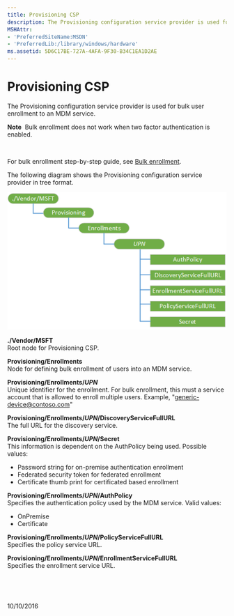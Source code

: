 ```yaml
---
title: Provisioning CSP
description: The Provisioning configuration service provider is used for bulk user enrollment to an MDM service.
MSHAttr:
- 'PreferredSiteName:MSDN'
- 'PreferredLib:/library/windows/hardware'
ms.assetid: 5D6C17BE-727A-4AFA-9F30-B34C1EA1D2AE
---
```


# Provisioning CSP


The Provisioning configuration service provider is used for bulk user enrollment to an MDM service.

**Note**  Bulk enrollment does not work when two factor authentication is enabled.

 

For bulk enrollment step-by-step guide, see [Bulk enrollment](bulk-enrollment.md).

The following diagram shows the Provisioning configuration service provider in tree format.

![provisioning csp diagram](images/provisioning-csp-provisioning.png)

<a href="" id="--vendor-msft"></a>**./Vendor/MSFT**  
Root node for Provisioning CSP.

<a href="" id="provisioning-enrollments"></a>**Provisioning/Enrollments**  
Node for defining bulk enrollment of users into an MDM service.

<a href="" id="provisioning-enrollments-upn"></a>**Provisioning/Enrollments/*UPN***  
Unique identifier for the enrollment. For bulk enrollment, this must a service account that is allowed to enroll multiple users. Example, "generic-device@contoso.com"

<a href="" id="provisioning-enrollments-upn-discoveryservicefullurl"></a>**Provisioning/Enrollments/*UPN*/DiscoveryServiceFullURL**  
The full URL for the discovery service.

<a href="" id="provisioning-enrollments-upn-secret"></a>**Provisioning/Enrollments/*UPN*/Secret**  
This information is dependent on the AuthPolicy being used. Possible values:

-   Password string for on-premise authentication enrollment
-   Federated security token for federated enrollment
-   Certificate thumb print for certificated based enrollment

<a href="" id="provisioning-enrollments-upn-authpolicy"></a>**Provisioning/Enrollments/*UPN*/AuthPolicy**  
Specifies the authentication policy used by the MDM service. Valid values:

-   OnPremise
-   Certificate

<a href="" id="provisioning-enrollments-upn-policyservicefullurl"></a>**Provisioning/Enrollments/*UPN*/PolicyServiceFullURL**  
Specifies the policy service URL.

<a href="" id="provisioning-enrollments-upn-enrollmentservicefullurl"></a>**Provisioning/Enrollments/*UPN*/EnrollmentServiceFullURL**  
Specifies the enrollment service URL.

 

 

10/10/2016




